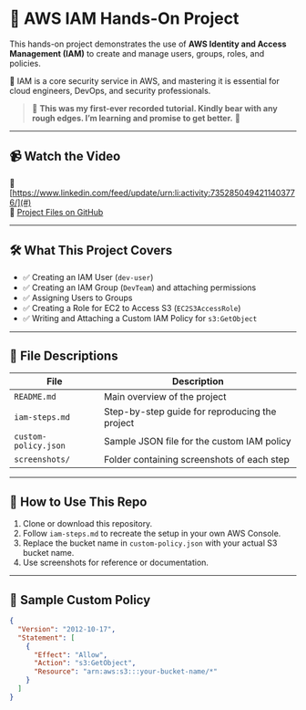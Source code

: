 # 🚀 AWS IAM Hands-On Project

This hands-on project demonstrates the use of **AWS Identity and Access Management (IAM)** to create and manage users, groups, roles, and policies.

🔐 IAM is a core security service in AWS, and mastering it is essential for cloud engineers, DevOps, and security professionals.

> 🧠 **This was my first-ever recorded tutorial. Kindly bear with any rough edges. I’m learning and promise to get better.** 🙏

---

## 📹 Watch the Video

🎥 [https://www.linkedin.com/feed/update/urn:li:activity:7352850494211403776/](#)  
📂 [Project Files on GitHub](https://github.com/Edimulo1)

---

## 🛠️ What This Project Covers

- ✅ Creating an IAM User (`dev-user`)
- ✅ Creating an IAM Group (`DevTeam`) and attaching permissions
- ✅ Assigning Users to Groups
- ✅ Creating a Role for EC2 to Access S3 (`EC2S3AccessRole`)
- ✅ Writing and Attaching a Custom IAM Policy for `s3:GetObject`

---

## 📂 File Descriptions

| File | Description |
|------|-------------|
| `README.md` | Main overview of the project |
| `iam-steps.md` | Step-by-step guide for reproducing the project |
| `custom-policy.json` | Sample JSON file for the custom IAM policy |
| `screenshots/` | Folder containing screenshots of each step |

---

## 📘 How to Use This Repo

1. Clone or download this repository.
2. Follow `iam-steps.md` to recreate the setup in your own AWS Console.
3. Replace the bucket name in `custom-policy.json` with your actual S3 bucket name.
4. Use screenshots for reference or documentation.

---

## 🔐 Sample Custom Policy

```json
{
  "Version": "2012-10-17",
  "Statement": [
    {
      "Effect": "Allow",
      "Action": "s3:GetObject",
      "Resource": "arn:aws:s3:::your-bucket-name/*"
    }
  ]
}
